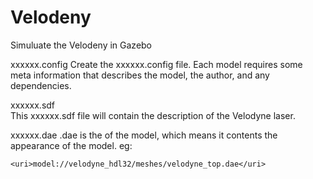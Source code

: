 # Velodeny

Simuluate the Velodeny in Gazebo

xxxxxx.config 
Create the xxxxxx.config file. Each model requires some meta information that describes the model, the author, and any dependencies.

xxxxxx.sdf  
This xxxxxx.sdf file will contain the description of the Velodyne laser.

xxxxxx.dae   .dae is the <mesh> of the model, which means it contents the appearance of the model.
eg:
<mesh> 
<!-- The URI should refer to the 3D mesh. The "model:" URI scheme indicates that the we are referencing a Gazebomodel. -->
    <uri>model://velodyne_hdl32/meshes/velodyne_top.dae</uri>
</mesh>
